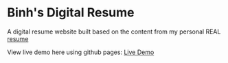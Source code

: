 # Binh's Digital Resume

A digital resume website built based on the content from my personal REAL [resume](./assets/resume.pdf) 

View live demo here using github pages: [Live Demo](https://penciless.github.io/binh-resume/)
